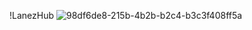 !LanezHub
![98df6de8-215b-4b2b-b2c4-b3c3f408ff5a](https://user-images.githubusercontent.com/42310223/152353212-0de0646f-2b9e-44bd-9a72-9807440cf0db.gif)
